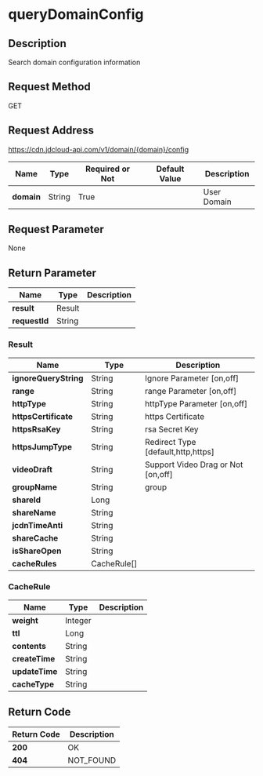 # queryDomainConfig


## Description
Search domain configuration information

## Request Method
GET

## Request Address
https://cdn.jdcloud-api.com/v1/domain/{domain}/config

|Name|Type|Required or Not|Default Value|Description|
|---|---|---|---|---|
|**domain**|String|True| |User Domain|

## Request Parameter
None


## Return Parameter
|Name|Type|Description|
|---|---|---|
|**result**|Result| |
|**requestId**|String| |

### Result
|Name|Type|Description|
|---|---|---|
|**ignoreQueryString**|String|Ignore Parameter [on,off]|
|**range**|String|range Parameter [on,off]|
|**httpType**|String|httpType Parameter [on,off]|
|**httpsCertificate**|String|https Certificate|
|**httpsRsaKey**|String|rsa Secret Key|
|**httpsJumpType**|String|Redirect Type [default,http,https]|
|**videoDraft**|String|Support Video Drag or Not [on,off]|
|**groupName**|String|group|
|**shareId**|Long| |
|**shareName**|String| |
|**jcdnTimeAnti**|String| |
|**shareCache**|String| |
|**isShareOpen**|String| |
|**cacheRules**|CacheRule[]| |
### CacheRule
|Name|Type|Description|
|---|---|---|
|**weight**|Integer| |
|**ttl**|Long| |
|**contents**|String| |
|**createTime**|String| |
|**updateTime**|String| |
|**cacheType**|String| |

## Return Code
|Return Code|Description|
|---|---|
|**200**|OK|
|**404**|NOT_FOUND|
